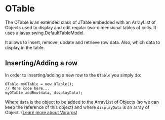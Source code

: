 # OTable
The OTable is an extended class of JTable embedded with an ArrayList of Objects used to display and edit regular two-dimensional tables of cells.
It uses a javax.swing.DefaultTableModel.

It allows to insert, remove, update and retrieve row data. Also, which data to display in the table.

## Inserting/Adding a row

In order to inserting/adding a new row to the `OTable` you simply do:

    OTable myOTable = new OTable();
    // More code here...
    myOTable.addRow(data, displayData);
    
Where `data` is the object to be added to the ArrayList of Objects (so we can keep the reference of this object) and where `displayData` is an array of Object. ([Learn more about Varargs](https://docs.oracle.com/javase/8/docs/technotes/guides/language/varargs.html))
